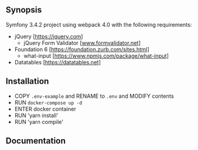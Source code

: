 ## Synopsis
Symfony 3.4.2 project using webpack 4.0 with the following requirements:
* jQuery [https://jquery.com]
    * jQuery Form Validator [www.formvalidator.net]
* Foundation 6 [https://foundation.zurb.com/sites.html]
    * what-input [https://www.npmjs.com/package/what-input]
* Datatables [https://datatables.net]
 
## Installation
* COPY `.env-example` and RENAME to `.env` and MODIFY contents
* RUN `docker-compose up -d`
* ENTER docker container
* RUN 'yarn install'
* RUN 'yarn compile'

## Documentation
